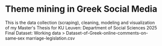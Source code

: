 # Theme mining in Greek Social Media
This is the data collection (scraping), cleaning, modeling and visualization of my Master's Thesis for KU Leuven: Department of Social Sciences 2025
Final Dataset: Working data > Dataset-of-Greek-online-comments-on-same‑sex marriage-legislation.csv
